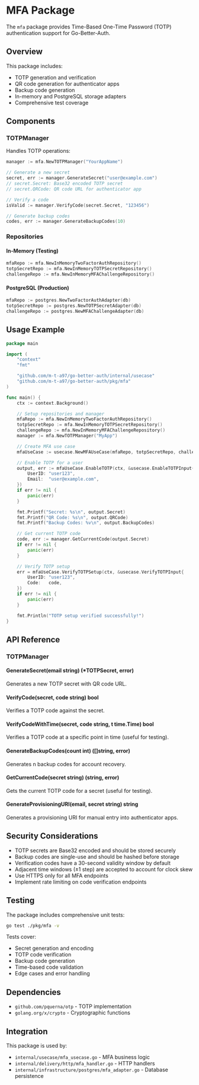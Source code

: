 # MFA Package

The `mfa` package provides Time-Based One-Time Password (TOTP) authentication support for Go-Better-Auth.

## Overview

This package includes:
- TOTP generation and verification
- QR code generation for authenticator apps
- Backup code generation
- In-memory and PostgreSQL storage adapters
- Comprehensive test coverage

## Components

### TOTPManager

Handles TOTP operations:

```go
manager := mfa.NewTOTPManager("YourAppName")

// Generate a new secret
secret, err := manager.GenerateSecret("user@example.com")
// secret.Secret: Base32 encoded TOTP secret
// secret.QRCode: QR code URL for authenticator app

// Verify a code
isValid := manager.VerifyCode(secret.Secret, "123456")

// Generate backup codes
codes, err := manager.GenerateBackupCodes(10)
```

### Repositories

#### In-Memory (Testing)

```go
mfaRepo := mfa.NewInMemoryTwoFactorAuthRepository()
totpSecretRepo := mfa.NewInMemoryTOTPSecretRepository()
challengeRepo := mfa.NewInMemoryMFAChallengeRepository()
```

#### PostgreSQL (Production)

```go
mfaRepo := postgres.NewTwoFactorAuthAdapter(db)
totpSecretRepo := postgres.NewTOTPSecretAdapter(db)
challengeRepo := postgres.NewMFAChallengeAdapter(db)
```

## Usage Example

```go
package main

import (
	"context"
	"fmt"

	"github.com/m-t-a97/go-better-auth/internal/usecase"
	"github.com/m-t-a97/go-better-auth/pkg/mfa"
)

func main() {
	ctx := context.Background()

	// Setup repositories and manager
	mfaRepo := mfa.NewInMemoryTwoFactorAuthRepository()
	totpSecretRepo := mfa.NewInMemoryTOTPSecretRepository()
	challengeRepo := mfa.NewInMemoryMFAChallengeRepository()
	manager := mfa.NewTOTPManager("MyApp")

	// Create MFA use case
	mfaUseCase := usecase.NewMFAUseCase(mfaRepo, totpSecretRepo, challengeRepo, manager)

	// Enable TOTP for a user
	output, err := mfaUseCase.EnableTOTP(ctx, &usecase.EnableTOTPInput{
		UserID: "user123",
		Email:  "user@example.com",
	})
	if err != nil {
		panic(err)
	}

	fmt.Printf("Secret: %s\n", output.Secret)
	fmt.Printf("QR Code: %s\n", output.QRCode)
	fmt.Printf("Backup Codes: %v\n", output.BackupCodes)

	// Get current TOTP code
	code, err := manager.GetCurrentCode(output.Secret)
	if err != nil {
		panic(err)
	}

	// Verify TOTP setup
	err = mfaUseCase.VerifyTOTPSetup(ctx, &usecase.VerifyTOTPInput{
		UserID: "user123",
		Code:   code,
	})
	if err != nil {
		panic(err)
	}

	fmt.Println("TOTP setup verified successfully!")
}
```

## API Reference

### TOTPManager

#### GenerateSecret(email string) (*TOTPSecret, error)
Generates a new TOTP secret with QR code URL.

#### VerifyCode(secret, code string) bool
Verifies a TOTP code against the secret.

#### VerifyCodeWithTime(secret, code string, t time.Time) bool
Verifies a TOTP code at a specific point in time (useful for testing).

#### GenerateBackupCodes(count int) ([]string, error)
Generates n backup codes for account recovery.

#### GetCurrentCode(secret string) (string, error)
Gets the current TOTP code for a secret (useful for testing).

#### GenerateProvisioningURI(email, secret string) string
Generates a provisioning URI for manual entry into authenticator apps.

## Security Considerations

- TOTP secrets are Base32 encoded and should be stored securely
- Backup codes are single-use and should be hashed before storage
- Verification codes have a 30-second validity window by default
- Adjacent time windows (±1 step) are accepted to account for clock skew
- Use HTTPS only for all MFA endpoints
- Implement rate limiting on code verification endpoints

## Testing

The package includes comprehensive unit tests:

```bash
go test ./pkg/mfa -v
```

Tests cover:
- Secret generation and encoding
- TOTP code verification
- Backup code generation
- Time-based code validation
- Edge cases and error handling

## Dependencies

- `github.com/pquerna/otp` - TOTP implementation
- `golang.org/x/crypto` - Cryptographic functions

## Integration

This package is used by:
- `internal/usecase/mfa_usecase.go` - MFA business logic
- `internal/delivery/http/mfa_handler.go` - HTTP handlers
- `internal/infrastructure/postgres/mfa_adapter.go` - Database persistence

